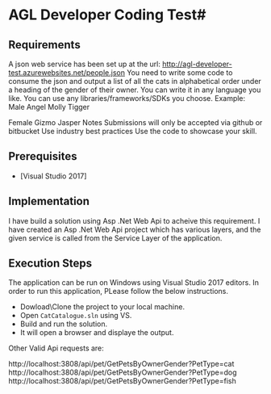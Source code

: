 # AGL Developer Coding Test#

## Requirements ##

A json web service has been set up at the url: http://agl-developer-test.azurewebsites.net/people.json 
You need to write some code to consume the json and output a list of all the cats in alphabetical order under a heading of the gender of their owner.
You can write it in any language you like. You can use any libraries/frameworks/SDKs you choose.
Example:
Male
Angel
Molly
Tigger

Female
Gizmo
Jasper
Notes
 Submissions will only be accepted via github or bitbucket
 Use industry best practices 
 Use the code to showcase your skill.


## Prerequisites ##

* [Visual Studio 2017]

## Implementation ##

I have build a solution using Asp .Net Web Api to acheive this requirement. 
I have created an Asp .Net Web Api project which has various layers, and the given service is called from the Service Layer of the application.


## Execution Steps ##

The application can be run on Windows using Visual Studio 2017 editors. In order to run this application, PLease follow the below instructions.

* Dowload\Clone the project to your local machine.
* Open `CatCatalogue.sln` using VS.
* Build and run the solution.
* It will open a browser and displaye the output.

Other Valid Api requests are:

http://localhost:3808/api/pet/GetPetsByOwnerGender?PetType=cat
http://localhost:3808/api/pet/GetPetsByOwnerGender?PetType=dog
http://localhost:3808/api/pet/GetPetsByOwnerGender?PetType=fish
